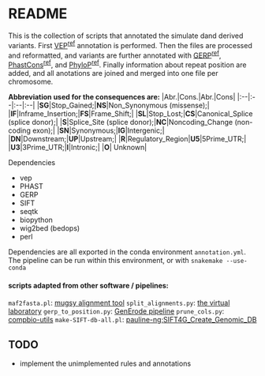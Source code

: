 # README
This is the collection of scripts that annotated the simulate dand derived variants. First [VEP](https://www.ensembl.org/info/docs/tools/vep/index.html)<sup>[ref](https://genomebiology.biomedcentral.com/articles/10.1186/s13059-016-0974-4)</sup> annotation is performed. Then the files are processed and reformatted, and variants are further annotated with [GERP](http://mendel.stanford.edu/sidowlab/downloads/gerp/index.html)<sup>[ref](https://genome.cshlp.org/content/15/7/901)</sup>, [PhastCons](http://mendel.stanford.edu/sidowlab/downloads/gerp/index.html)<sup>[ref](https://genome.cshlp.org/content/15/7/901)</sup>, and [PhyloP](http://mendel.stanford.edu/sidowlab/downloads/gerp/index.html)<sup>[ref](https://genome.cshlp.org/content/15/7/901)</sup>. Finally information about repeat position are added, and all anotations are joined and merged into one file per chromosome.

**Abbreviation used for the consequences are:**
|Abr.|Cons.|Abr.|Cons|
|:--|:--|:--|:--|
|**SG**|Stop_Gained;|**NS**|Non_Synonymous (missense);|
|**IF**|Inframe_Insertion;|**FS**|Frame_Shift;|
|**SL**|Stop_Lost;|**CS**|Canonical_Splice (splice donor);|
|**S**|Splice_Site (splice donor);|**NC**|Noncoding_Change (non-coding exon);|
|**SN**|Synonymous;|**IG**|Intergenic;|
|**DN**|Downstream;|**UP**|Upstream;|
|**R**|Regulatory_Region|**U5**|5Prime_UTR;|
|**U3**|3Prime_UTR;|**I**|Intronic;|
|**O**| Unknown|

Dependencies
- vep
- PHAST
- GERP
- SIFT
- seqtk
- biopython
- wig2bed (bedops)
- perl

Dependencies are all exported in the conda environment `annotation.yml`. The pipeline can be run within this environment, or with `snakemake --use-conda`

#### scripts adapted from other software / pipelines:

`maf2fasta.pl`: [mugsy alignment tool](https://github.com/kloetzl/mugsy/blob/master/maf2fasta.pl)
`split_alignments.py`: [the virtual laboratory](https://thevirtuallaboratory.com/blog/splitting-a-multi-fasta)
`gerp_to_position.py`: [GenErode pipeline](https://github.com/NBISweden/GenErode)
`prune_cols.py`: [compbio-utils](https://github.com/andreas-wilm/compbio-utils/blob/master/prune_aln_cols.py)
`make-SIFT-db-all.pl`: [pauline-ng;SIFT4G_Create_Genomic_DB](https://github.com/pauline-ng/SIFT4G_Create_Genomic_DB)


## TODO
- implement the unimplemented rules and annotations
